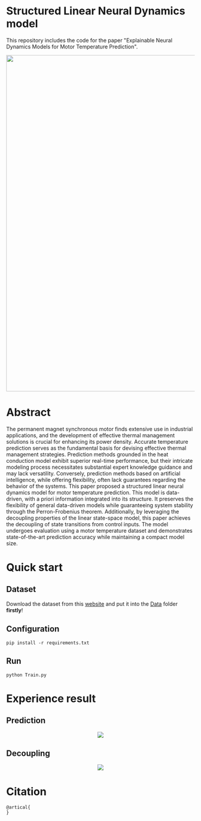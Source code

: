 # Structured Linear Neural Dynamics model
This repository includes the code for the paper "Explainable Neural Dynamics Models for Motor Temperature Prediction".
<p align="center">
  <img src="https://github.com/XinyuanLiao/NDM/blob/main/frame1.png" width="900px"/>
</p>

# Abstract
The permanent magnet synchronous motor finds extensive use in industrial applications, and the development of effective thermal management solutions is crucial for enhancing its power density. Accurate temperature prediction serves as the fundamental basis for devising effective thermal management strategies. Prediction methods grounded in the heat conduction model exhibit superior real-time performance, but their intricate modeling process necessitates substantial expert knowledge guidance and may lack versatility. Conversely, prediction methods based on artificial intelligence, while offering flexibility, often lack guarantees regarding the behavior of the systems. This paper proposed a structured linear neural dynamics model for motor temperature prediction. This model is data-driven, with a priori information integrated into its structure. It preserves the flexibility of general data-driven models while guaranteeing system stability through the Perron-Frobenius theorem. Additionally, by leveraging the decoupling properties of the linear state-space model, this paper achieves the decoupling of state transitions from control inputs. The model undergoes evaluation using a motor temperature dataset and demonstrates state-of-the-art prediction accuracy while maintaining a compact model size.

# Quick start
## Dataset
Download the dataset from this [website](https://www.kaggle.com/wkirgsn/electric-motor-temperature) and put it into the [Data](https://github.com/XinyuanLiao/Structured_Linear_Neural_Dynamics_model/tree/main/Data) folder **firstly**!
## Configuration
```
pip install -r requirements.txt
```
## Run
```
python Train.py
```
# Experience result
## Prediction
<p align="center">
  <img src="https://github.com/XinyuanLiao/NDM/blob/main/pred.png" />
</p>

## Decoupling
<p align="center">
  <img src="https://github.com/XinyuanLiao/NDM/blob/main/decouple.png" />
</p>

# Citation
```
@artical{
}
```
